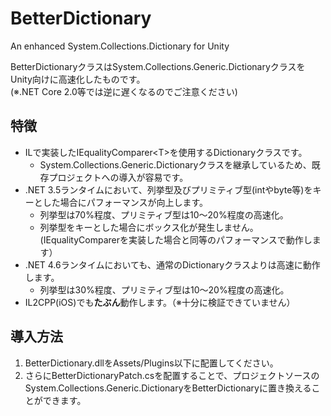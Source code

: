 # BetterDictionary
An enhanced System.Collections.Dictionary for Unity

BetterDictionaryクラスはSystem.Collections.Generic.DictionaryクラスをUnity向けに高速化したものです。  
(※.NET Core 2.0等では逆に遅くなるのでご注意ください)

## 特徴
- ILで実装したIEqualityComparer\<T\>を使用するDictionaryクラスです。
  - System.Collections.Generic.Dictionaryクラスを継承しているため、既存プロジェクトへの導入が容易です。
- .NET 3.5ランタイムにおいて、列挙型及びプリミティブ型(intやbyte等)をキーとした場合にパフォーマンスが向上します。
  - 列挙型は70%程度、プリミティブ型は10～20%程度の高速化。
  - 列挙型をキーとした場合にボックス化が発生しません。(IEqualityComparer<T>を実装した場合と同等のパフォーマンスで動作します）
- .NET 4.6ランタイムにおいても、通常のDictionaryクラスよりは高速に動作します。
  - 列挙型は30%程度、プリミティブ型は10～20%程度の高速化。
- IL2CPP(iOS)でも**たぶん**動作します。（※十分に検証できていません）

## 導入方法
1. BetterDictionary.dllをAssets/Plugins以下に配置してください。
1. さらにBetterDictionaryPatch.csを配置することで、プロジェクトソースのSystem.Collections.Generic.DictionaryをBetterDictionaryに置き換えることができます。
